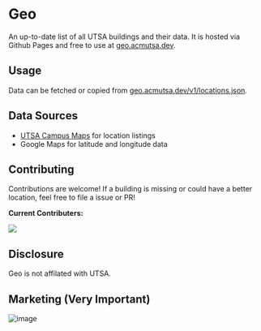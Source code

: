 # Geo

An up-to-date list of all UTSA buildings and their data. It is hosted via Github Pages and free to use at [geo.acmutsa.dev](https://geo.acmutsa.dev).

## Usage

Data can be fetched or copied from [geo.acmutsa.dev/v1/locations.json](https://geo.acmutsa.dev/v1/locations.json).

## Data Sources

- [UTSA Campus Maps](https://geo.acmutsa.dev/sources) for location listings
- Google Maps for latitude and longitude data

## Contributing

Contributions are welcome! If a building is missing or could have a better location, feel free to file a issue or PR!

**Current Contributers:**

<a href="https://github.com/acmutsa/geo/graphs/contributors">
<img src="https://contrib.rocks/image?repo=acmutsa/geo" />
</a>

## Disclosure

Geo is not affilated with UTSA.

## Marketing (Very Important)
![image](https://github.com/user-attachments/assets/3095fff6-8d41-428c-9bd2-ce9e6aab4c5e)
